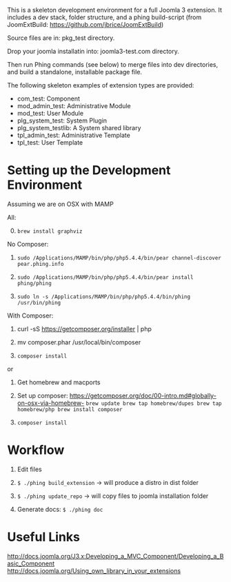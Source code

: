 This is a skeleton development environment for a full Joomla 3 extension. It includes a dev stack, folder structure, and a phing build-script (from JoomExtBuild: https://github.com/jbrice/JoomExtBuild)

Source files are in: pkg_test directory.

Drop your joomla installatin into: joomla3-test.com directory.

Then run Phing commands (see below) to merge files into dev directories, and build a standalone, installable package file.


The following skeleton examples of extension types are provided:

- com_test: Component
- mod_admin_test: Administrative Module
- mod_test: User Module
- plg_system_test: System Plugin
- plg_system_testlib: A System shared library
- tpl_admin_test: Administrative Template
- tpl_test: User Template


Setting up the Development Environment
======================================

Assuming we are on OSX with MAMP

All:

0) `brew install graphviz`

No Composer:

1) `sudo /Applications/MAMP/bin/php/php5.4.4/bin/pear channel-discover pear.phing.info`

2) `sudo /Applications/MAMP/bin/php/php5.4.4/bin/pear install phing/phing`

3) `sudo ln -s /Applications/MAMP/bin/php/php5.4.4/bin/phing /usr/bin/phing`

With Composer:

1) curl -sS https://getcomposer.org/installer | php

2) mv composer.phar /usr/local/bin/composer

3) `composer install`

or

1) Get homebrew and macports

2) Set up composer: https://getcomposer.org/doc/00-intro.md#globally-on-osx-via-homebrew-
`brew update
brew tap homebrew/dupes
brew tap homebrew/php
brew install composer`

3) `composer install`


Workflow
========

1) Edit files

2) `$ ./phing build_extension` -> will produce a distro in dist folder

3) `$ ./phing update_repo` -> will copy files to joomla installation folder

4) Generate docs: `$ ./phing doc`

Useful Links
============

http://docs.joomla.org/J3.x:Developing_a_MVC_Component/Developing_a_Basic_Component
http://docs.joomla.org/Using_own_library_in_your_extensions
